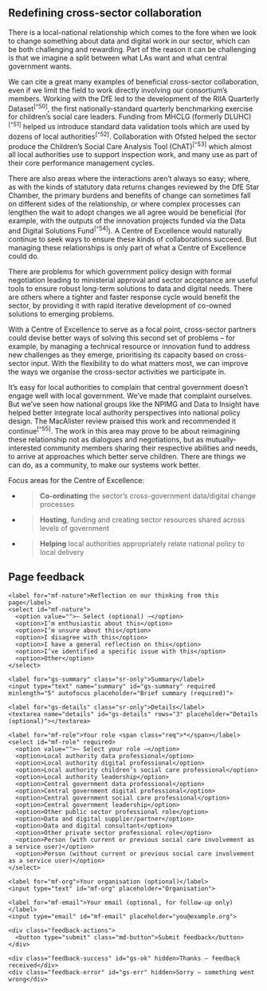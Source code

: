 ## Redefining cross-sector collaboration

There is a local-national relationship which comes to the fore when we look to change something about data and digital work in our sector, which can be both challenging and rewarding. Part of the reason it can be challenging is that we imagine a split between what LAs want and what central government wants.

We can cite a great many examples of beneficial cross-sector collaboration, even if we limit the field to work directly involving our consortium’s members. Working with the DfE led to the development of the RIIA Quarterly Dataset<sup>[^50]</sup>, the first nationally-standard quarterly benchmarking exercise for children’s social care leaders. Funding from MHCLG (formerly DLUHC)<sup>[^51]</sup> helped us introduce standard data validation tools which are used by dozens of local authorities<sup>[^52]</sup>. Collaboration with Ofsted helped the sector produce the Children’s Social Care Analysis Tool (ChAT)<sup>[^53]</sup> which almost all local authorities use to support inspection work, and many use as part of their core performance management cycles.

There are also areas where the interactions aren’t always so easy; where, as with the kinds of statutory data returns changes reviewed by the DfE Star Chamber, the primary burdens and benefits of change can sometimes fall on different sides of the relationship, or where complex processes can lengthen the wait to adopt changes we all agree would be beneficial (for example, with the outputs of the innovation projects funded via the Data and Digital Solutions Fund<sup>[^54]</sup>). A Centre of Excellence would naturally continue to seek ways to ensure these kinds of collaborations succeed. But managing these relationships is only part of what a Centre of Excellence could do.

There are problems for which government policy design with formal negotiation leading to ministerial approval and sector acceptance are useful tools to ensure robust long-term solutions to data and digital needs. There are others where a tighter and faster response cycle would benefit the sector, by providing it with rapid iterative development of co-owned solutions to emerging problems.

With a Centre of Excellence to serve as a focal point, cross-sector partners could devise better ways of solving this second set of problems – for example, by managing a technical resource or innovation fund to address new challenges as they emerge, prioritising its capacity based on cross-sector input. With the flexibility to do what matters most, we can improve the ways we organise the cross-sector activities we participate in.

It’s easy for local authorities to complain that central government doesn’t engage well with local government. We’ve made that complaint ourselves. But we’ve seen how national groups like the NPIMG and Data to Insight have helped better integrate local authority perspectives into national policy design. The MacAlister review praised this work and recommended it continue<sup>[^55]</sup>. The work in this area may prove to be about reimagining these relationship not as dialogues and negotiations, but as mutually-interested community members sharing their respective abilities and needs, to arrive at approaches which better serve children. There are things we can do, as a community, to make our systems work better.

Focus areas for the Centre of Excellence:

- > **Co-ordinating** the sector’s cross-government data/digital change processes

- > **Hosting**, funding and creating sector resources shared across levels of government

- > **Helping** local authorities appropriately relate national policy to local delivery



<!--- feedback form only below here -->


<div class="feedback-section feedback-compact" id="sheets">
  <h2>Page feedback</h2>
  <form id="gs-form">
    <input type="hidden" name="page" id="gs-page">
    <input type="text" name="hp_field" id="hp_field" style="display:none" tabindex="-1" autocomplete="off">

    <label for="mf-nature">Reflection on our thinking from this page</label>
    <select id="mf-nature">
      <option value="">— Select (optional) —</option>
      <option>I’m enthusiastic about this</option>
      <option>I’m unsure about this</option>
      <option>I disagree with this</option>
      <option>I have a general reflection on this</option>
      <option>I’ve identified a specific issue with this</option>
      <option>Other</option>
    </select>
    
    <label for="gs-summary" class="sr-only">Summary</label>
    <input type="text" name="summary" id="gs-summary" required minlength="5" autofocus placeholder="Brief summary (required)">

    <label for="gs-details" class="sr-only">Details</label>
    <textarea name="details" id="gs-details" rows="3" placeholder="Details (optional)"></textarea>

    <label for="mf-role">Your role <span class="req">*</span></label>
    <select id="mf-role" required>
      <option value="">— Select your role —</option>
      <option>Local authority data professional</option>
      <option>Local authority digital professional</option>
      <option>Local authority children’s social care professional</option>
      <option>Local authority leadership</option>
      <option>Central government data professional</option>
      <option>Central government digital professional</option>
      <option>Central government social care professional</option>
      <option>Central government leadership</option>
      <option>Other public sector professional role</option>
      <option>Data and digital supplier/partner</option>
      <option>Data and digital consultant</option>
      <option>Other private sector professional role</option>
      <option>Person (with current or previous social care involvement as a service user)</option>
      <option>Person (without current or previous social care involvement as a service user)</option>
    </select>

    <label for="mf-org">Your organisation (optional)</label>
    <input type="text" id="mf-org" placeholder="Organisation">

    <label for="mf-email">Your email (optional, for follow-up only)</label>
    <input type="email" id="mf-email" placeholder="you@example.org">

    <div class="feedback-actions">
      <button type="submit" class="md-button">Submit feedback</button>
    </div>

    <div class="feedback-success" id="gs-ok" hidden>Thanks — feedback received</div>
    <div class="feedback-error" id="gs-err" hidden>Sorry — something went wrong</div>
  </form>
</div>


